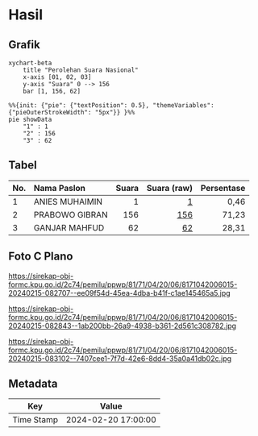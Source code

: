 # Hasil

## Grafik

```mermaid
xychart-beta
    title "Perolehan Suara Nasional"
    x-axis [01, 02, 03]
    y-axis "Suara" 0 --> 156
    bar [1, 156, 62]
```

```mermaid
%%{init: {"pie": {"textPosition": 0.5}, "themeVariables": {"pieOuterStrokeWidth": "5px"}} }%%
pie showData
    "1" : 1
    "2" : 156
    "3" : 62
```

## Tabel

| No. | Nama Paslon    | Suara | Suara (raw) | Persentase |
|:--- |:-------------- | -----:| -----------:| ----------:|
| 1   | ANIES MUHAIMIN | 1     | [1][p-1]    | 0,46       |
| 2   | PRABOWO GIBRAN | 156   | [156][p-2]  | 71,23      |
| 3   | GANJAR MAHFUD  | 62    | [62][p-3]   | 28,31      |


[p-1]: https://github.com/gigit-pemilu/pemilu-2024/blob/main/pilpres/hitung-suara/sub/81-maluku/sub/71-kota-ambon/sub/04-teluk-ambon/sub/2006-hative-besar/sub/015-tps/sub/paslon-1.txt
[p-2]: https://github.com/gigit-pemilu/pemilu-2024/blob/main/pilpres/hitung-suara/sub/81-maluku/sub/71-kota-ambon/sub/04-teluk-ambon/sub/2006-hative-besar/sub/015-tps/sub/paslon-2.txt
[p-3]: https://github.com/gigit-pemilu/pemilu-2024/blob/main/pilpres/hitung-suara/sub/81-maluku/sub/71-kota-ambon/sub/04-teluk-ambon/sub/2006-hative-besar/sub/015-tps/sub/paslon-3.txt

## Foto C Plano

https://sirekap-obj-formc.kpu.go.id/2c74/pemilu/ppwp/81/71/04/20/06/8171042006015-20240215-082707--ee09f54d-45ea-4dba-b41f-c1ae145465a5.jpg

https://sirekap-obj-formc.kpu.go.id/2c74/pemilu/ppwp/81/71/04/20/06/8171042006015-20240215-082843--1ab200bb-26a9-4938-b361-2d561c308782.jpg

https://sirekap-obj-formc.kpu.go.id/2c74/pemilu/ppwp/81/71/04/20/06/8171042006015-20240215-083102--7407cee1-7f7d-42e6-8dd4-35a0a41db02c.jpg


## Metadata

| Key        | Value               |
| ---------- | ------------------- |
| Time Stamp | 2024-02-20 17:00:00 |



